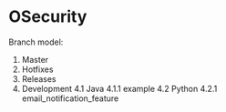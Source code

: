 # OSecurity
Branch model:
1. Master
  2. Hotfixes
  3. Releases
  4. Development
    4.1 Java
      4.1.1 example
    4.2 Python
      4.2.1 email_notification_feature
      
